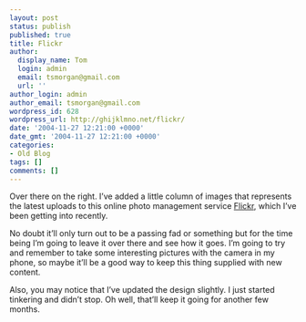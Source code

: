 ```yaml
---
layout: post
status: publish
published: true
title: Flickr
author:
  display_name: Tom
  login: admin
  email: tsmorgan@gmail.com
  url: ''
author_login: admin
author_email: tsmorgan@gmail.com
wordpress_id: 628
wordpress_url: http://ghijklmno.net/flickr/
date: '2004-11-27 12:21:00 +0000'
date_gmt: '2004-11-27 12:21:00 +0000'
categories:
- Old Blog
tags: []
comments: []
---
```

<!-- more -->

<p>Over there on the right. I&#8217;ve added a little column of images that represents the latest uploads to this online photo management service <a href="http://www.flickr.com">Flickr</a>, which I&#8217;ve been getting into recently.</p>

<p>No doubt it&#8217;ll only turn out to be a passing fad or something but for the time being I&#8217;m going to leave it over there and see how it goes. I&#8217;m going to try and remember to take some interesting pictures with the camera in my phone, so maybe it&#8217;ll be a good way to keep this thing supplied with new content.</p>

<p>Also, you may notice that I&#8217;ve updated the design slightly. I just started tinkering and didn&#8217;t stop. Oh well, that&#8217;ll keep it going for another few months.</p>

